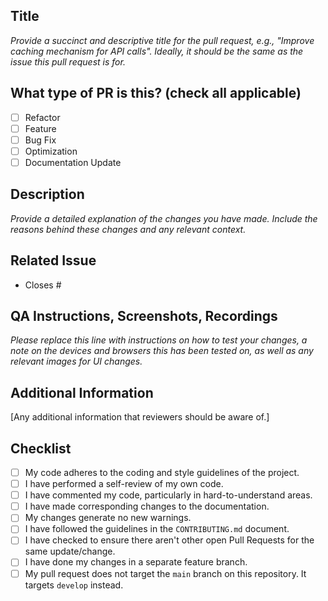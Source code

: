 ## Title
_Provide a succinct and descriptive title for the pull request, e.g., "Improve caching mechanism for API calls". Ideally, it should be the same as the issue this pull request is for._

## What type of PR is this? (check all applicable)

- [ ] Refactor
- [ ] Feature
- [ ] Bug Fix
- [ ] Optimization
- [ ] Documentation Update

## Description
_Provide a detailed explanation of the changes you have made. Include the reasons behind these changes and any relevant context._

## Related Issue

- Closes #

## QA Instructions, Screenshots, Recordings

_Please replace this line with instructions on how to test your changes, a note
on the devices and browsers this has been tested on, as well as any relevant
images for UI changes._

## Additional Information
[Any additional information that reviewers should be aware of.]

## Checklist
- [ ] My code adheres to the coding and style guidelines of the project.
- [ ] I have performed a self-review of my own code.
- [ ] I have commented my code, particularly in hard-to-understand areas.
- [ ] I have made corresponding changes to the documentation.
- [ ] My changes generate no new warnings.
- [ ] I have followed the guidelines in the `CONTRIBUTING.md` document.
- [ ] I have checked to ensure there aren't other open Pull Requests for the same update/change.
- [ ] I have done my changes in a separate feature branch.
- [ ] My pull request does not target the `main` branch on this repository. It targets `develop` instead.
